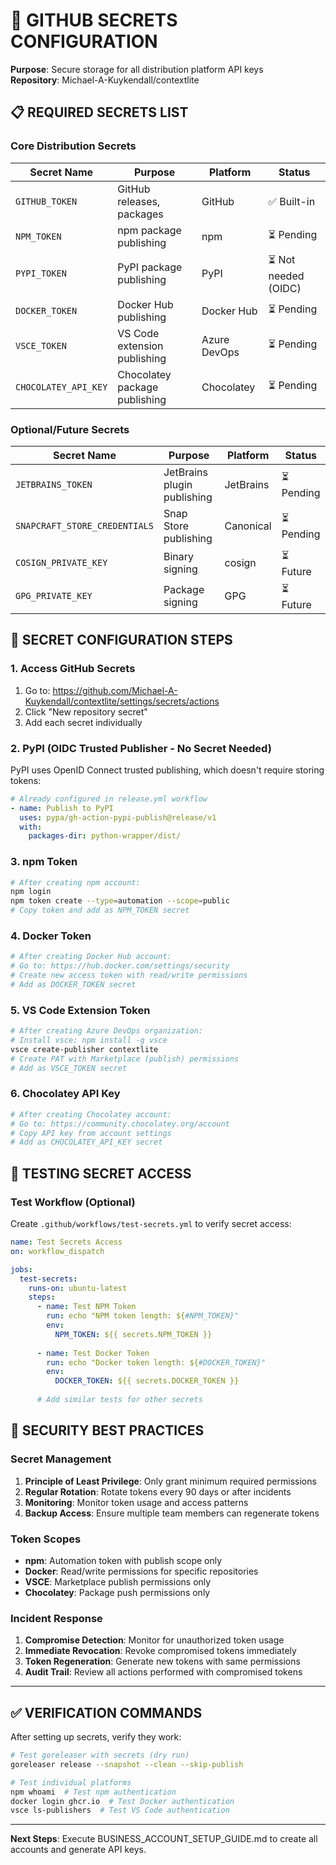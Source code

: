 # 🔐 GITHUB SECRETS CONFIGURATION
**Purpose**: Secure storage for all distribution platform API keys  
**Repository**: Michael-A-Kuykendall/contextlite

## 📋 REQUIRED SECRETS LIST

### Core Distribution Secrets
| Secret Name | Purpose | Platform | Status |
|-------------|---------|----------|---------|
| `GITHUB_TOKEN` | GitHub releases, packages | GitHub | ✅ Built-in |
| `NPM_TOKEN` | npm package publishing | npm | ⏳ Pending |
| `PYPI_TOKEN` | PyPI package publishing | PyPI | ⏳ Not needed (OIDC) |
| `DOCKER_TOKEN` | Docker Hub publishing | Docker Hub | ⏳ Pending |
| `VSCE_TOKEN` | VS Code extension publishing | Azure DevOps | ⏳ Pending |
| `CHOCOLATEY_API_KEY` | Chocolatey package publishing | Chocolatey | ⏳ Pending |

### Optional/Future Secrets  
| Secret Name | Purpose | Platform | Status |
|-------------|---------|----------|---------|
| `JETBRAINS_TOKEN` | JetBrains plugin publishing | JetBrains | ⏳ Pending |
| `SNAPCRAFT_STORE_CREDENTIALS` | Snap Store publishing | Canonical | ⏳ Pending |
| `COSIGN_PRIVATE_KEY` | Binary signing | cosign | ⏳ Future |
| `GPG_PRIVATE_KEY` | Package signing | GPG | ⏳ Future |

## 🔧 SECRET CONFIGURATION STEPS

### 1. Access GitHub Secrets
1. Go to: https://github.com/Michael-A-Kuykendall/contextlite/settings/secrets/actions
2. Click "New repository secret"
3. Add each secret individually

### 2. PyPI (OIDC Trusted Publisher - No Secret Needed)
PyPI uses OpenID Connect trusted publishing, which doesn't require storing tokens:
```yaml
# Already configured in release.yml workflow
- name: Publish to PyPI
  uses: pypa/gh-action-pypi-publish@release/v1
  with:
    packages-dir: python-wrapper/dist/
```

### 3. npm Token
```bash
# After creating npm account:
npm login
npm token create --type=automation --scope=public
# Copy token and add as NPM_TOKEN secret
```

### 4. Docker Token  
```bash
# After creating Docker Hub account:
# Go to: https://hub.docker.com/settings/security
# Create new access token with read/write permissions
# Add as DOCKER_TOKEN secret
```

### 5. VS Code Extension Token
```bash
# After creating Azure DevOps organization:
# Install vsce: npm install -g vsce
vsce create-publisher contextlite
# Create PAT with Marketplace (publish) permissions
# Add as VSCE_TOKEN secret
```

### 6. Chocolatey API Key
```bash
# After creating Chocolatey account:
# Go to: https://community.chocolatey.org/account
# Copy API key from account settings
# Add as CHOCOLATEY_API_KEY secret
```

## 🧪 TESTING SECRET ACCESS

### Test Workflow (Optional)
Create `.github/workflows/test-secrets.yml` to verify secret access:
```yaml
name: Test Secrets Access
on: workflow_dispatch

jobs:
  test-secrets:
    runs-on: ubuntu-latest
    steps:
      - name: Test NPM Token
        run: echo "NPM token length: ${#NPM_TOKEN}"
        env:
          NPM_TOKEN: ${{ secrets.NPM_TOKEN }}
      
      - name: Test Docker Token  
        run: echo "Docker token length: ${#DOCKER_TOKEN}"
        env:
          DOCKER_TOKEN: ${{ secrets.DOCKER_TOKEN }}
      
      # Add similar tests for other secrets
```

## 🚨 SECURITY BEST PRACTICES

### Secret Management
1. **Principle of Least Privilege**: Only grant minimum required permissions
2. **Regular Rotation**: Rotate tokens every 90 days or after incidents
3. **Monitoring**: Monitor token usage and access patterns
4. **Backup Access**: Ensure multiple team members can regenerate tokens

### Token Scopes
- **npm**: Automation token with publish scope only
- **Docker**: Read/write permissions for specific repositories
- **VSCE**: Marketplace publish permissions only
- **Chocolatey**: Package push permissions only

### Incident Response
1. **Compromise Detection**: Monitor for unauthorized token usage
2. **Immediate Revocation**: Revoke compromised tokens immediately
3. **Token Regeneration**: Generate new tokens with same permissions
4. **Audit Trail**: Review all actions performed with compromised tokens

---

## ✅ VERIFICATION COMMANDS

After setting up secrets, verify they work:

```bash
# Test goreleaser with secrets (dry run)
goreleaser release --snapshot --clean --skip-publish

# Test individual platforms
npm whoami  # Test npm authentication
docker login ghcr.io  # Test Docker authentication
vsce ls-publishers  # Test VS Code authentication
```

---

**Next Steps**: Execute BUSINESS_ACCOUNT_SETUP_GUIDE.md to create all accounts and generate API keys.
